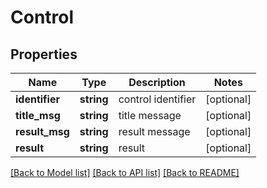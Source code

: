 # Control

## Properties
Name | Type | Description | Notes
------------ | ------------- | ------------- | -------------
**identifier** | **string** | control identifier | [optional] 
**title_msg** | **string** | title message | [optional] 
**result_msg** | **string** | result message | [optional] 
**result** | **string** | result | [optional] 

[[Back to Model list]](../README.md#documentation-for-models) [[Back to API list]](../README.md#documentation-for-api-endpoints) [[Back to README]](../README.md)


